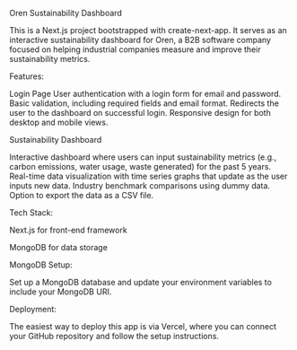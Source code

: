 Oren Sustainability Dashboard

This is a Next.js project bootstrapped with create-next-app. It serves as an interactive sustainability dashboard for Oren, a B2B software company focused on helping industrial companies measure and improve their sustainability metrics.

Features:

Login Page
User authentication with a login form for email and password.
Basic validation, including required fields and email format.
Redirects the user to the dashboard on successful login.
Responsive design for both desktop and mobile views.


Sustainability Dashboard

Interactive dashboard where users can input sustainability metrics (e.g., carbon emissions, water usage, waste generated) for the past 5 years.
Real-time data visualization with time series graphs that update as the user inputs new data.
Industry benchmark comparisons using dummy data.
Option to export the data as a CSV file.


Tech Stack:

Next.js for front-end framework

MongoDB for data storage

MongoDB Setup:

Set up a MongoDB database and update your environment variables to include your MongoDB URI.


Deployment:

The easiest way to deploy this app is via Vercel, where you can connect your GitHub repository and follow the setup instructions.
